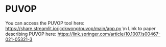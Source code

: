 # PUVOP

You can access the PUVOP tool here: https://share.streamlit.io/jcckwong/puvop/main/app.py \n
Link to paper describing PUVOP here: https://link.springer.com/article/10.1007/s00467-021-05321-3
